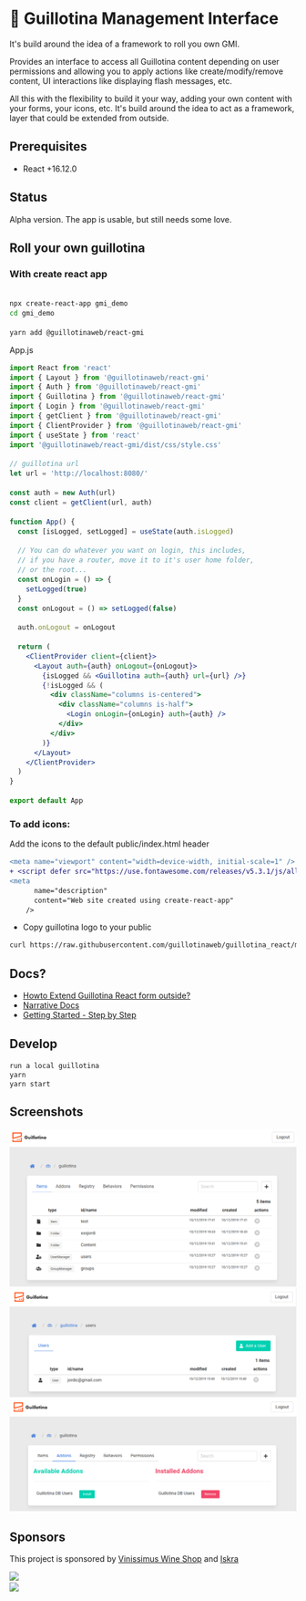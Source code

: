 # 🔌 Guillotina Management Interface

It's build around the idea of a framework to roll you own GMI.

Provides an interface to access all Guillotina content depending on user permissions and allowing you to apply actions like create/modify/remove content, UI interactions like displaying flash messages, etc.

All this with the flexibility to build it your way, adding your own content with your forms, your icons, etc. It's build around the idea to act as a framework,
layer that could be extended from outside.

## Prerequisites

- React +16.12.0

## Status

Alpha version. The app is usable, but still needs some love.

## Roll your own guillotina

### With create react app

```bash

npx create-react-app gmi_demo
cd gmi_demo

yarn add @guillotinaweb/react-gmi

```

App.js

```jsx
import React from 'react'
import { Layout } from '@guillotinaweb/react-gmi'
import { Auth } from '@guillotinaweb/react-gmi'
import { Guillotina } from '@guillotinaweb/react-gmi'
import { Login } from '@guillotinaweb/react-gmi'
import { getClient } from '@guillotinaweb/react-gmi'
import { ClientProvider } from '@guillotinaweb/react-gmi'
import { useState } from 'react'
import '@guillotinaweb/react-gmi/dist/css/style.css'

// guillotina url
let url = 'http://localhost:8080/'

const auth = new Auth(url)
const client = getClient(url, auth)

function App() {
  const [isLogged, setLogged] = useState(auth.isLogged)

  // You can do whatever you want on login, this includes,
  // if you have a router, move it to it's user home folder,
  // or the root...
  const onLogin = () => {
    setLogged(true)
  }
  const onLogout = () => setLogged(false)

  auth.onLogout = onLogout

  return (
    <ClientProvider client={client}>
      <Layout auth={auth} onLogout={onLogout}>
        {isLogged && <Guillotina auth={auth} url={url} />}
        {!isLogged && (
          <div className="columns is-centered">
            <div className="columns is-half">
              <Login onLogin={onLogin} auth={auth} />
            </div>
          </div>
        )}
      </Layout>
    </ClientProvider>
  )
}

export default App
```

### To add icons:

Add the icons to the default public/index.html header

```diff
<meta name="viewport" content="width=device-width, initial-scale=1" />
+ <script defer src="https://use.fontawesome.com/releases/v5.3.1/js/all.js"></script>
<meta
      name="description"
      content="Web site created using create-react-app"
    />
```

- Copy guillotina logo to your public

```bash
curl https://raw.githubusercontent.com/guillotinaweb/guillotina_react/master/public/logo.svg > public/logo.svg

```

## Docs?

- [Howto Extend Guillotina React form outside?](docs/extend.md)
- [Narrative Docs](docs/api.md)
- [Getting Started - Step by Step](docs/tutorial/tutorial.md)

## Develop

```
run a local guillotina
yarn
yarn start

```

## Screenshots

![](screenshots/screen2.png)
![](screenshots/screen1.png)
![](screenshots/screen3.png)

## Sponsors

This project is sponsored by <a href="https://www.vinissimus.com">Vinissimus Wine Shop</a> and <a href="https://iskra.cat">Iskra</a>

<a href="https://www.vinissimus.com"><img src="https://cdn.vinissimus.com/front/static/images/vinissimus-logo.svg" /></a>
<br/>
<a href="https://iskra.cat"><img src="https://storage.googleapis.com/iskra/iskra-logo.png" /></a>
